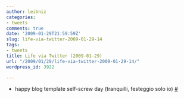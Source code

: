 ```yaml
---
author: leibniz
categories:
- tweets
comments: true
date: '2009-01-29T21:59:59Z'
slug: life-via-twitter-2009-01-29-14
tags:
- tweets
title: Life via Twitter (2009-01-29)
url: "/2009/01/29/life-via-twitter-2009-01-29-14/"
wordpress_id: 3922

---
```

* happy blog template self-screw day (tranquilli, festeggio solo io) [#](https://twitter.com/leibniz/statuses/1154736335)


